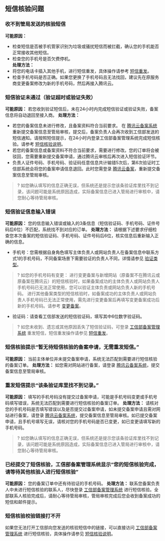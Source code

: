 ## 短信核验问题

### 收不到管局发送的核验短信
**可能原因：**
- 检查短信是否被手机管家识别为垃圾或骚扰短信而被拦截，确认您的手机能否正常接收其他短信。
- 检查您的手机号是否欠费停机。 
<br>**处理方法：**
- 将您的电话卡插入其他手机，进行短信重发，具体操作请参考 [短信重发](https://cloud.tencent.com/document/product/243/13435#.E7.9F.AD.E4.BF.A1.E9.87.8D.E5.8F.91.3Ca-id.3D.22resend.22.3E.3C.2Fa.3E)。
- 检查手机号码是否正确。如果您更换了手机号码且无法找回，建议先在原服务商变更备案修改为新的手机号码，然后再接入腾讯云。

### 短信验证未通过（验证超时或验证失败）
**可能原因：**
若您收到验证短信后，未在24小时内完成短信验证或验证失败，备案信息将自动退回至接入商。
**处理方法：**
- 若您的备案信息未进行修改，且备案资料符合当前要求。 在 [腾讯云备案系统](https://cloud.tencent.com/product/ba) 重新提交备案信息至管局审核，提交后，备案负责人会再次收到工信部发送的短信通知。请按照短信提示，在24小时内登录工信部备案管理系统完成短信核验。请参考 [短信核验说明](https://cloud.tencent.com/document/product/243/13435)。
- 若您的备案信息或备案资料不符合当前要求，需要进行修改。您的订单将会被驳回，您需要重新提交备案申请，通过腾讯云审核后再次进入短信验证环节。
- 负责人证件号码、手机号码、验证码任意信息共计输错5次后，第6次验证时工信部系统会将您的备案申请信息退回。此时您需登录 [腾讯云备案](https://cloud.tencent.com/product/ba)，重新提交备案信息至管局审核。
>? 如您确认填写的信息正确无误，但系统还是提示您该条验证库里找不到记录，该问题可能是系统原因造成，实际备案信息已进入管局进行审核中，请您耐心等待管局审核。

### 短信验证信息输入错误
**可能原因：** 您的信息输入错误或输入的3条信息（短信验证码、手机号码、证件号码后6位）不匹配，系统找不到对应的订单。
**处理方法：** 请根据下述要求仔细检查您本次备案的短信验证码、手机号码、证件号码后6位，核实信息后重新输入正确的信息。
- 手机号：您需根据自身角色填写主体负责人或网站负责人在备案信息中联系方式1的手机号码，不同备案场景下需要验证的负责人不同，详情请参见 [验证类型](https://cloud.tencent.com/document/product/243/13435#.E9.AA.8C.E8.AF.81.E7.B1.BB.E5.9E.8B)。
>? 如您的手机号码有变更：
> 进行变更备案与新增网站（原备案不在腾讯云或原备案在腾讯云）的短信核验时，如果备案成功的主体负责人或网站负责人手机号码已无法正常使用，您可以验证主体负责或网站负责人新的手机号码。
> 进行其他备案类型的短信核验时，如备案成功的主体负责人或网站负责人手机号码已无法正常使用，需先进行变更备案后再填写变更备案成功后新的手机号码。请参考 [变更备案](https://cloud.tencent.com/document/product/243/19144)。

- 验证码：请查看工信部发送的短信验证码，填写其中6位数字验证码。 
>? 如您未收到、遗忘或其他原因丢失了短信验证码，可登录 [工信部备案管理系统](https://beian.miit.gov.cn/#/Integrated/index) 重发短信，短信重发操作请参见 [短信重发](https://cloud.tencent.com/document/product/243/13435#.E7.9F.AD.E4.BF.A1.E9.87.8D.E5.8F.91.3Ca-id.3D.22resend.22.3E.3C.2Fa.3E)。

### 短信核验提示“暂无待短信核验的备案申请，无需重发短信。”
**可能原因：** 当前主体单位并未提交备案申请，系统无法匹配到需要进行短信核验的备案订单。
**处理方法：** 如您需对网站进行备案，请登录 [腾讯云备案系统](https://cloud.tencent.com/product/ba)，提交备案信息至管局审核。

### 重发短信提示“该条验证库里找不到记录。”
**可能原因：** 填写的手机号码没有提交过备案申请，可能是手机号码变更或手机号码填写错误，系统无法匹配到需要进行短信核验的备案订单。
**处理方法：** 请核对您的手机号码是否填写错误以及是否提交过备案申请，如未提交备案申请且需对网站进行备案，请登录 [腾讯云备案系统](https://cloud.tencent.com/product/ba)，提交备案信息至管局审核。如已提交备案申请，且手机号填写无误，请核对您的手机号码是否已变更，如已变更请填写新的手机号码。
>? 如您确认填写的信息正确无误，但系统还是提示您该条验证库里找不到记录，该问题可能是系统原因造成，实际备案信息已进入管局进行审核中，请您耐心等待管局审核。

### 已经提交了短信核验，工信部备案管理系统显示“您的短信核验完成，请等待其他核验人进行短信核验”
**可能原因：** 您的备案订单中还有待验证的手机号码。 
**处理方法：** 联系您备案负责人中未进行短信核验的联系人，尽快登录 [工信部备案管理系统](https://beian.miit.gov.cn/#/Integrated/index) 进行短信核验。全部联系人核验完成后，请耐心等待管局审核，管局审核完成后您会收到备案成功的短信和邮件提示。

### 短信核验校验链接打不开 
如果您无法打开工信部向您发送的核验短信中的链接，可以直接访问 [工信部备案管理系统](https://beian.miit.gov.cn/#/Integrated/index) 进行短信核验，具体操作请参见 [短信核验说明](https://cloud.tencent.com/document/product/243/13435)。
